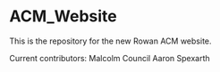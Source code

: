 # ACM_Website
This is the repository for the new Rowan ACM website.

Current contributors:
Malcolm Council
Aaron Spexarth

